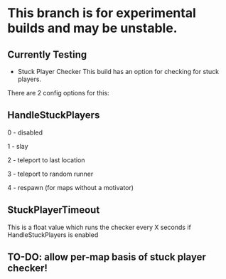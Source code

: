 # This branch is for experimental builds and may be unstable.

## Currently Testing

- Stuck Player Checker
This build has an option for checking for stuck players.

There are 2 config options for this:

## HandleStuckPlayers

0 - disabled

1 - slay

2 - teleport to last location

3 - teleport to random runner

4 - respawn (for maps without a motivator)

## StuckPlayerTimeout

This is a float value which runs the checker every X seconds if HandleStuckPlayers is enabled

## TO-DO: allow per-map basis of stuck player checker!
